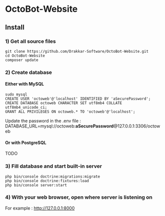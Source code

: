 # OctoBot-Website


## Install

### 1) Get all source files

```
git clone https://github.com/Drakkar-Software/OctoBot-Website.git
cd OctoBot-Website
composer update
```

### 2) Create database

#### Either with MySQL

```
sudo mysql
CREATE USER 'octoweb'@'localhost' IDENTIFIED BY 'aSecurePassword';
CREATE DATABASE octoweb CHARACTER SET utf8mb4 COLLATE utf8mb4_unicode_ci;
GRANT ALL PRIVILEGES ON octoweb.* TO 'octoweb'@'localhost';
```

Update the password in the .env file :
DATABASE_URL=mysql://octoweb:**aSecurePassword**@127.0.0.1:3306/octoweb

#### Or with PostgreSQL

TODO


### 3) Fill database and start built-in server

```
php bin/console doctrine:migrations:migrate
php bin/console doctrine:fixtures:load
php bin/console server:start
```

### 4) With your web browser, open where server is listening on

For example : http://127.0.0.1:8000
